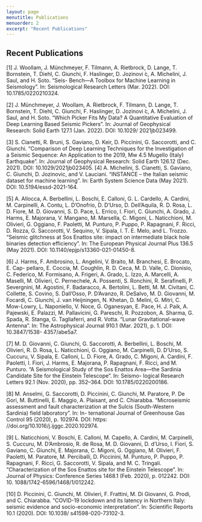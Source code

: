 ```yaml
---
layout: page
menutitle: Publications
menuorder: 2
excerpt: "Recent Publications"
---
```


## Recent Publications

[1] J. Woollam, J. Münchmeyer, F. Tilmann, A. Rietbrock, D. Lange, T. Bornstein, T.
Diehl, C. Giunchi, F. Haslinger, D. Jozinovi ́c, A. Michelini, J. Saul, and H. Soto. “Seis-
Bench—A Toolbox for Machine Learning in Seismology”. In: Seismological Research
Letters (Mar. 2022). DOI: 10.1785/0220210324.

[2] J. Münchmeyer, J. Woollam, A. Rietbrock, F. Tilmann, D. Lange, T. Bornstein, T. Diehl,
C. Giunchi, F. Haslinger, D. Jozinovi ́c, A. Michelini, J. Saul, and H. Soto. “Which Picker
Fits My Data? A Quantitative Evaluation of Deep Learning Based Seismic Pickers”.
In: Journal of Geophysical Research: Solid Earth 127.1 (Jan. 2022). DOI: 10.1029/
2021jb023499.

[3] S. Cianetti, R. Bruni, S. Gaviano, D. Keir, D. Piccinini, G. Saccorotti, and C. Giunchi.
“Comparison of Deep Learning Techniques for the Investigation of a Seismic Sequence: An Application to the 2019, Mw 4.5 Mugello (Italy) Earthquake”. In: Journal of
Geophysical Research: Solid Earth 126.12 (Dec. 2021). DOI: 10.1029/2021jb023405.
[4] A. Michelini, S. Cianetti, S. Gaviano, C. Giunchi, D. Jozinovic, and V. Lauciani. “INSTANCE – the Italian seismic dataset for machine learning”. In: Earth System Science
Data (May 2021). DOI: 10.5194/essd-2021-164.

[5] A. Allocca, A. Berbellini, L. Boschi, E. Calloni, G. L. Cardello, A. Cardini, M. Carpinelli, A. Contu, L. D’Onofrio, D. D’Urso, D. Dell’Aquila, R. D. Rosa, L. D. Fiore, M. D. Giovanni, S. D. Pace, L. Errico, I. Fiori, C. Giunchi, A. Grado, J. Harms, E. Majorana, V.
Mangano, M. Marsella, C. Migoni, L. Naticchioni, M. Olivieri, G. Oggiano, F. Paoletti,
M. Punturo, P. Puppo, P. Rapagnani, F. Ricci, D. Rozza, G. Saccorotti, V. Sequino, V.
Sipala, I. T. E. Melo, and L. Trozzo. “Seismic glitchness at Sos Enattos site: impact
on intermediate black hole binaries detection efficiency”. In: The European Physical
Journal Plus 136.5 (May 2021). DOI: 10.1140/epjp/s13360-021-01450-8.

[6] J. Harms, F. Ambrosino, L. Angelini, V. Braito, M. Branchesi, E. Brocato, E. Cap-
pellaro, E. Coccia, M. Coughlin, R. D. Ceca, M. D. Valle, C. Dionisio, C. Federico,
M. Formisano, A. Frigeri, A. Grado, L. Izzo, A. Marcelli, A. Maselli, M. Olivieri, C.
Pernechele, A. Possenti, S. Ronchini, R. Serafinelli, P. Severgnini, M. Agostini, F.
Badaracco, A. Bertolini, L. Betti, M. M. Civitani, C. Collette, S. Covino, S. Dall’Osso, P.
D’Avanzo, R. DeSalvo, M. D. Giovanni, M. Focardi, C. Giunchi, J. van Heijningen, N.
Khetan, D. Melini, G. Mitri, C. Mow-Lowry, L. Naponiello, V. Noce, G. Oganesyan, E.
Pace, H. J. Paik, A. Pajewski, E. Palazzi, M. Pallavicini, G. Pareschi, R. Pozzobon, A.
Sharma, G. Spada, R. Stanga, G. Tagliaferri, and R. Votta. “Lunar Gravitational-wave
Antenna”. In: The Astrophysical Journal 910.1 (Mar. 2021), p. 1. DOI: 10.3847/1538-
4357/abe5a7.

[7] M. D. Giovanni, C. Giunchi, G. Saccorotti, A. Berbellini, L. Boschi, M. Olivieri, R. D.
Rosa, L. Naticchioni, G. Oggiano, M. Carpinelli, D. D’Urso, S. Cuccuru, V. Sipala, E.
Calloni, L. D. Fiore, A. Grado, C. Migoni, A. Cardini, F. Paoletti, I. Fiori, J. Harms, E.
Majorana, P. Rapagnani, F. Ricci, and M. Punturo. “A Seismological Study of the Sos
Enattos Area—the Sardinia Candidate Site for the Einstein Telescope”. In: Seismo-
logical Research Letters 92.1 (Nov. 2020), pp. 352–364. DOI: 10.1785/0220200186.

[8] M. Anselmi, G. Saccorotti, D. Piccinini, C. Giunchi, M. Paratore, P. De Gori, M.
Buttinelli, E. Maggio, A. Plaisant, and C. Chiarabba. “Microseismic assessment and
fault characterization at the Sulcis (South-Western Sardinia) field laboratory”. In: In-
ternational Journal of Greenhouse Gas Control 95 (2020), p. 102974. DOI: https:
//doi.org/10.1016/j.ijggc.2020.102974.

[9] L. Naticchioni, V. Boschi, E. Calloni, M. Capello, A. Cardini, M. Carpinelli, S. Cuccuru,
M. D’Ambrosio, R. de Rosa, M. D. Giovanni, D. d’Urso, I. Fiori, S. Gaviano, C. Giunchi,
E. Majorana, C. Migoni, G. Oggiano, M. Olivieri, F. Paoletti, M. Paratore, M. Perciballi,
D. Piccinini, M. Punturo, P. Puppo, P. Rapagnani, F. Ricci, G. Saccorotti, V. Sipala, and
M. C. Tringali. “Characterization of the Sos Enattos site for the Einstein Telescope”.
In: Journal of Physics: Conference Series 1468.1 (Feb. 2020), p. 012242. DOI: 10.
1088/1742-6596/1468/1/012242.

[10] D. Piccinini, C. Giunchi, M. Olivieri, F. Frattini, M. Di Giovanni, G. Prodi, and C.
Chiarabba. “COVID-19 lockdown and its latency in Northern Italy: seismic evidence
and socio-economic interpretation”. In: Scientific Reports 10.1 (2020). DOI: 10.1038/
s41598-020-73102-3.
